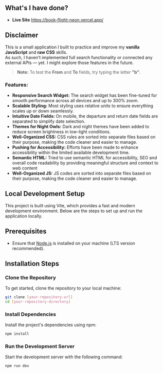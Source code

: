 ## What's I have done?

- **Live Site** https://book-flight-neon.vercel.app/      

## Disclaimer

This is a small application I built to practice and improve my **vanilla JavaScript** and **raw CSS** skills.  
As such, I haven’t implemented full search functionality or connected any external APIs — yet. I might explore those features in the future.

> **Note:** To test the **From** and **To** fields, try typing the letter **"b"**.

### Features:
- **Responsive Search Widget:** The search widget has been fine-tuned for smooth performance across all devices and up to 300% zoom.
- **Scalable Styling:** Most styling uses relative units to ensure everything scales up or down seamlessly.
- **Intuitive Date Fields:** On mobile, the departure and return date fields are separated to simplify date selection.
- **Themes for Night Owls:** Dark and night themes have been added to reduce screen brightness in low-light conditions.
- **Well-Organized CSS:** CSS rules are sorted into separate files based on their purpose, making the code cleaner and easier to manage.
- **Pushing for Accessibility:** Efforts have been made to enhance accessibility within the limited available development time.
- **Semantic HTML:** Tried to use semantic HTML for accessibility, SEO and overall code readability by providing meaningful structure and context to web content
- **Well-Organized JS:** JS codes are sorted into separate files based on their purpose, making the code cleaner and easier to manage.

## Local Development Setup

This project is built using Vite, which provides a fast and modern development environment. Below are the steps to set up and run the application locally.

## Prerequisites

- Ensure that [Node.js](https://nodejs.org/) is installed on your machine (LTS version recommended).

## Installation Steps

### Clone the Repository

To get started, clone the repository to your local machine:

```bash
git clone [your-repository-url]
cd [your-repository-directory]
```
### Install Dependencies

Install the project's dependencies using npm:

```bash
npm install
```

### Run the Development Server

Start the development server with the following command:

```bash
npm run dev
```
